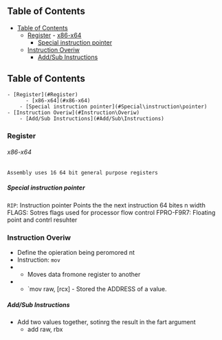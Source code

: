 ## Table of Contents

  - [Table of Contents](#Table\of\Contents)
    - [Register](#Register)
          - [x86-x64](#x86-x64)
        - [Special instruction pointer](#Special\instruction\pointer)
    - [Instruction Overiw](#Instruction\Overiw)
        - [Add/Sub Instructions](#Add/Sub\Instructions)

## Table of Contents

    - [Register](#Register)
          - [x86-x64](#x86-x64)
        - [Special instruction pointer](#Special\instruction\pointer)
    - [Instruction Overiw](#Instruction\Overiw)
        - [Add/Sub Instructions](#Add/Sub\Instructions)


### Register
###### x86-x64
	Assembly uses 16 64 bit general purpose registers

##### Special instruction pointer
`RIP`: Instruction pointer
	Points the the next instruction
	64 bites n width
	FLAGS: Sotres flags used for processor flow control
	FPRO-F9R7: Floating point and contrl resuhter



### Instruction Overiw
- Define the opieration being peromored nt 
- Instruction: `mov`
- - Moves data fromone register to another
- - `mov raw, [rcx]
		- Stored the ADDRESS of a value.

##### Add/Sub Instructions
- Add two values together, sotinrg the result in the fart argument
	- add raw, rbx

